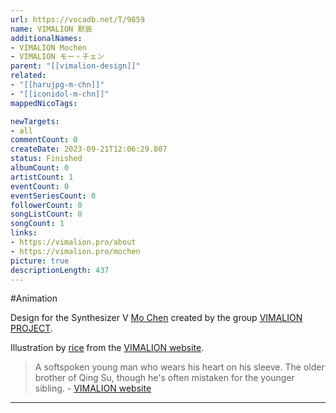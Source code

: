 ```yaml
---
url: https://vocadb.net/T/9859
name: VIMALION 默辰
additionalNames: 
- VIMALION Mochen
- VIMALION モー・チェン
parent: "[[vimalion-design]]"
related:
- "[[harujpg-m-chn]]"
- "[[iconidol-m-chn]]"
mappedNicoTags:

newTargets:
- all
commentCount: 0
createDate: 2023-09-21T12:06:29.807
status: Finished
albumCount: 0
artistCount: 1
eventCount: 0
eventSeriesCount: 0
followerCount: 0
songListCount: 0
songCount: 1
links: 
- https://vimalion.pro/about
- https://vimalion.pro/mochen
picture: true
descriptionLength: 437
---
```


#Animation

Design for the Synthesizer V [Mo Chen](https://vocadb.net/Ar/76210) created by the group [VIMALION PROJECT](https://vocadb.net/Ar/110180).

Illustration by [rice](https://vocadb.net/Ar/69939) from the [VIMALION website](https://vimalion.pro/).

> A softspoken young man who wears his heart on his sleeve. The older brother of Qing Su, though he's often mistaken for the younger sibling.
\- [VIMALION website](https://vimalion.pro/mochen)

---

